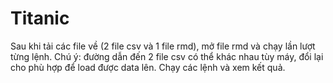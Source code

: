 # Titanic
Sau khi tải các file về (2 file csv và 1 file rmd), mở file rmd và chạy lần lượt từng lệnh.
Chú ý: đường dẫn đến 2 file csv có thể khác nhau tùy máy, đổi lại cho phù hợp để load được data lên.
Chạy các lệnh và xem kết quả.
